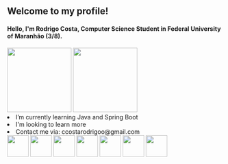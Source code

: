 
## Welcome to my profile!
 #### <p>Hello, I'm Rodrigo Costa, Computer Science Student in Federal University of Maranhão (3/8).</p>
<div>
    <img height="150em" src="https://github-readme-stats-ten-gilt.vercel.app/api?username=ccostarod&show_icons=true&theme=dracula&count_private=true">
    <img height="150em" src="https://github-readme-stats-ten-gilt.vercel.app/api/top-langs/?username=ccostarod&layout=compact&theme=dracula">
</div>
  <li>I’m currently learning Java and Spring Boot</li>
  <li>I'm looking to learn more</li>
  <li>Contact me via: ccostarodrigoo@gmail.com</li>
  <div>
      <img height='50em' src='https://cdn.worldvectorlogo.com/logos/java-4.svg'>
      <img height='50em' src='https://cdn.worldvectorlogo.com/logos/c-1.svg'>
      <img height='50em' src='https://cdn.worldvectorlogo.com/logos/python-5.svg'>
      <img height='50em' src="https://cdn.worldvectorlogo.com/logos/html-1.svg">
      <img height='50em' src='https://cdn.worldvectorlogo.com/logos/css-3.svg'>
      <img height='50em' src='https://cdn.worldvectorlogo.com/logos/javascript-1.svg'>
      <img height='50em' src='[https://cdn.worldvectorlogo.com/logos/javascript-1.svg](https://raw.githubusercontent.com/devicons/devicon/1119b9f84c0290e0f0b38982099a2bd027a48bf1/icons/mysql/mysql-original.svg)https://raw.githubusercontent.com/devicons/devicon/1119b9f84c0290e0f0b38982099a2bd027a48bf1/icons/mysql/mysql-original.svg'>
   
  </div>
</p>
